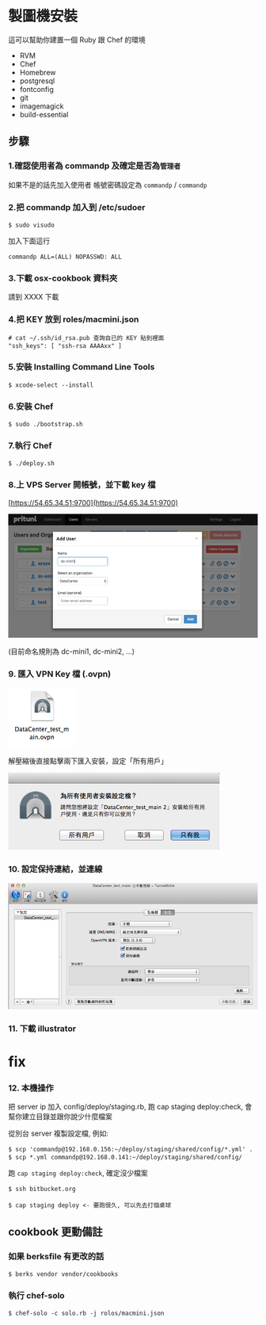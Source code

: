 # 製圖機安裝

這可以幫助你建置一個 Ruby 跟 Chef 的環境

* RVM
* Chef
* Homebrew
* postgresql
* fontconfig
* git
* imagemagick
* build-essential

## 步驟

### 1.確認使用者為 commandp 及確定是否為`管理者`

如果不是的話先加入使用者 帳號密碼設定為 `commandp` / `commandp`

### 2.把 commandp 加入到 /etc/sudoer

    $ sudo visudo

加入下面這行

    commandp ALL=(ALL) NOPASSWD: ALL

### 3.下載 osx-cookbook 資料夾

請到 XXXX 下載

### 4.把 KEY 放到 roles/macmini.json

    # cat ~/.ssh/id_rsa.pub 查詢自已的 KEY 貼到裡面
    "ssh_keys": [ "ssh-rsa AAAAxx" ]

### 5.安裝 Installing Command Line Tools

    $ xcode-select --install

### 6.安裝 Chef

    $ sudo ./bootstrap.sh

### 7.執行 Chef

    $ ./deploy.sh

### 8.上 VPS Server 開帳號，並下載 key 檔

[https://54.65.34.51:9700](https://54.65.34.51:9700)

![](doc/001.png)

(目前命名規則為 dc-mini1, dc-mini2, ...)


### 9. 匯入 VPN Key 檔 (.ovpn)

![](doc/002.png)

解壓縮後直接點擊兩下匯入安裝，設定「所有用戶」

![](doc/003.png)

### 10. 設定保持連結，並連線

![](doc/004.png)

### 11. 下載 illustrator

# fix


### 12. 本機操作

把 server ip 加入 config/deploy/staging.rb, 跑 cap staging deploy:check, 會幫你建立目錄並跟你說少什麼檔案

從別台 server 複製設定檔, 例如:

    $ scp 'commandp@192.168.0.156:~/deploy/staging/shared/config/*.yml' .
    $ scp *.yml commandp@192.168.0.141:~/deploy/staging/shared/config/

跑 `cap staging deploy:check`, 確定沒少檔案

    $ ssh bitbucket.org

    $ cap staging deploy <- 要跑很久, 可以先去打個桌球



## cookbook 更動備註

### 如果 berksfile 有更改的話

    $ berks vendor vendor/cookbooks

### 執行 chef-solo

    $ chef-solo -c solo.rb -j rolos/macmini.json

